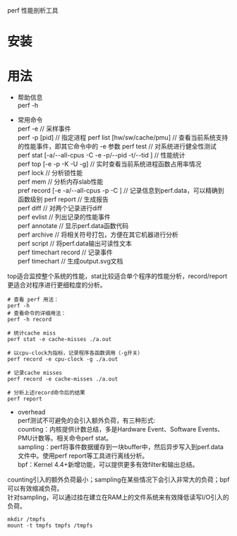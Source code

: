 perf 性能剖析工具

# 安装

# 用法  

* 帮助信息  
perf -h  

* 常用命令  
perf -e     // 采样事件  
perf -p [pid]  // 指定进程
perf list [hw/sw/cache/pmu]  // 查看当前系统支持的性能事件，即其它命令中的 -e 参数
perf test  // 对系统进行健全性测试  
perf stat [-a/--all-cpus -C <cpu> -e <event> -p/--pid <pid> -t/--tid <tid>] // 性能统计  
perf top [-e <event> -p <pid> -K -U -g]  // 实时查看当前系统进程函数占用率情况  
perf lock  // 分析锁性能  
perf mem  // 分析内存slab性能  
pref record [-e <event> -a/--all-cpus -p <pid> -C <cpu>] // 记录信息到perf.data，可以精确到函数级别
perf report  // 生成报告  
perf diff  // 对两个记录进行diff  
perf evlist  // 列出记录的性能事件  
perf annotate  // 显示perf.data函数代码  
perf archive  // 将相关符号打包，方便在其它机器进行分析  
perf script  // 将perf.data输出可读性文本  
perf timechart record  // 记录事件  
perf timechart  // 生成output.svg文档  
    
top适合监控整个系统的性能，stat比较适合单个程序的性能分析，record/report更适合对程序进行更细粒度的分析。  
```shell
# 查看 perf 用法：  
perf -h
# 查看命令的详细用法：  
perf -h record

# 统计cache miss
perf stat -e cache-misses ./a.out

# 以cpu-clock为指标，记录程序各函数调用（-g开关）
perf record -e cpu-clock -g ./a.out

# 记录cache misses
perf record -e cache-misses ./a.out

# 分析上述record命令后的结果
perf report
```

* overhead  
perf测试不可避免的会引入额外负荷，有三种形式:  
counting：内核提供计数总结，多是Hardware Event、Software Events、PMU计数等。相关命令perf stat。  
sampling：perf将事件数据缓存到一块buffer中，然后异步写入到perf.data文件中。使用perf report等工具进行离线分析。  
bpf：Kernel 4.4+新增功能，可以提供更多有效filter和输出总结。  

counting引入的额外负荷最小；sampling在某些情况下会引入非常大的负荷；bpf可以有效缩减负荷。  
针对sampling，可以通过挂在建立在RAM上的文件系统来有效降低读写I/O引入的负荷。  
```shell
mkdir /tmpfs
mount -t tmpfs tmpfs /tmpfs
```
